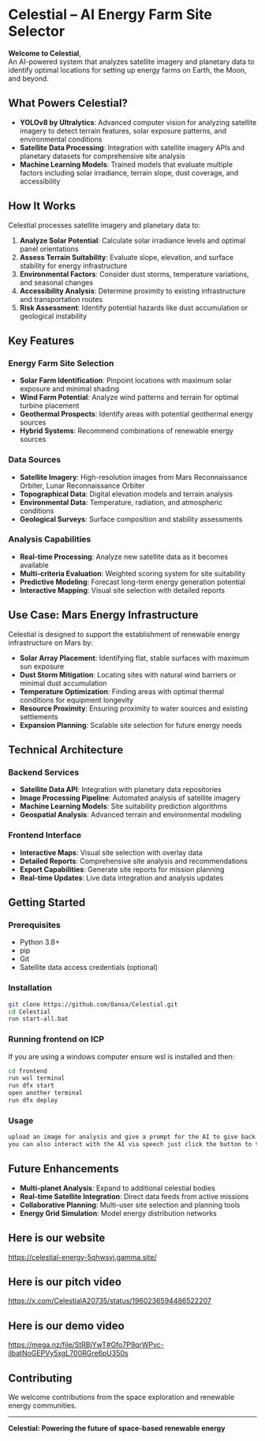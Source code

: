 # Celestial – AI Energy Farm Site Selector

**Welcome to Celestial**,  
An AI-powered system that analyzes satellite imagery and planetary data to identify optimal locations for setting up energy farms on Earth, the Moon, and beyond.

## What Powers Celestial?

* **YOLOv8 by Ultralytics**: Advanced computer vision for analyzing satellite imagery to detect terrain features, solar exposure patterns, and environmental conditions
* **Satellite Data Processing**: Integration with satellite imagery APIs and planetary datasets for comprehensive site analysis
* **Machine Learning Models**: Trained models that evaluate multiple factors including solar irradiance, terrain slope, dust coverage, and accessibility

## How It Works

Celestial processes satellite imagery and planetary data to:

1. **Analyze Solar Potential**: Calculate solar irradiance levels and optimal panel orientations
2. **Assess Terrain Suitability**: Evaluate slope, elevation, and surface stability for energy infrastructure
3. **Environmental Factors**: Consider dust storms, temperature variations, and seasonal changes
4. **Accessibility Analysis**: Determine proximity to existing infrastructure and transportation routes
5. **Risk Assessment**: Identify potential hazards like dust accumulation or geological instability

## Key Features

### Energy Farm Site Selection
- **Solar Farm Identification**: Pinpoint locations with maximum solar exposure and minimal shading
- **Wind Farm Potential**: Analyze wind patterns and terrain for optimal turbine placement
- **Geothermal Prospects**: Identify areas with potential geothermal energy sources
- **Hybrid Systems**: Recommend combinations of renewable energy sources

### Data Sources
- **Satellite Imagery**: High-resolution images from Mars Reconnaissance Orbiter, Lunar Reconnaissance Orbiter
- **Topographical Data**: Digital elevation models and terrain analysis
- **Environmental Data**: Temperature, radiation, and atmospheric conditions
- **Geological Surveys**: Surface composition and stability assessments

### Analysis Capabilities
- **Real-time Processing**: Analyze new satellite data as it becomes available
- **Multi-criteria Evaluation**: Weighted scoring system for site suitability
- **Predictive Modeling**: Forecast long-term energy generation potential
- **Interactive Mapping**: Visual site selection with detailed reports

## Use Case: Mars Energy Infrastructure

Celestial is designed to support the establishment of renewable energy infrastructure on Mars by:

- **Solar Array Placement**: Identifying flat, stable surfaces with maximum sun exposure
- **Dust Storm Mitigation**: Locating sites with natural wind barriers or minimal dust accumulation
- **Temperature Optimization**: Finding areas with optimal thermal conditions for equipment longevity
- **Resource Proximity**: Ensuring proximity to water sources and existing settlements
- **Expansion Planning**: Scalable site selection for future energy needs

## Technical Architecture

### Backend Services
- **Satellite Data API**: Integration with planetary data repositories
- **Image Processing Pipeline**: Automated analysis of satellite imagery
- **Machine Learning Models**: Site suitability prediction algorithms
- **Geospatial Analysis**: Advanced terrain and environmental modeling

### Frontend Interface
- **Interactive Maps**: Visual site selection with overlay data
- **Detailed Reports**: Comprehensive site analysis and recommendations
- **Export Capabilities**: Generate site reports for mission planning
- **Real-time Updates**: Live data integration and analysis updates

## Getting Started

### Prerequisites
- Python 3.8+
- pip
- Git
- Satellite data access credentials (optional)

### Installation
```bash
git clone https://github.com/Oansa/Celestial.git
cd Celestial
run start-all.bat
```

### Running frontend on ICP
If you are using a windows computer ensure wsl is installed and then:
```bash
cd frontend
run wsl terminal
run dfx start
open another terminal
run dfx deploy
```

### Usage
```bash
upload an image for analysis and give a prompt for the AI to give back relevant output. 
you can also interact with the AI via speech just click the button to the left of the text input field and the agent will ask for microphone access and take your speech input and it will also take a photo with your webcam and then give a response based on all these entries.
```

## Future Enhancements
- **Multi-planet Analysis**: Expand to additional celestial bodies
- **Real-time Satellite Integration**: Direct data feeds from active missions
- **Collaborative Planning**: Multi-user site selection and planning tools
- **Energy Grid Simulation**: Model energy distribution networks

## Here is our website
https://celestial-energy-5qhwsvj.gamma.site/

## Here is our pitch video
https://x.com/CelestialA20735/status/1960236594486522207

## Here is our demo video
https://mega.nz/file/StRBjYwT#Gfo7P9qrWPvc-ilbatNoGEPVy5xgL700RGre6pU350s

## Contributing
We welcome contributions from the space exploration and renewable energy communities.

---
**Celestial: Powering the future of space-based renewable energy**

